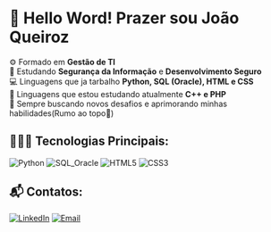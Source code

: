 # 👋 Hello Word! Prazer sou João Queiroz

⚙ Formado em **Gestão de TI**  
🔐 Estudando **Segurança da Informação** e **Desenvolvimento Seguro**  
💻 Linguagens que ja tarbalho  **Python, SQL (Oracle), HTML e CSS**  
📝 Linguagens que estou estudando atualmente **C++ e PHP**  
🚀 Sempre buscando novos desafios e aprimorando minhas habilidades(Rumo ao topo🚩) 

## 👨🏽‍💻 Tecnologias Principais:
![Python](https://img.shields.io/badge/Python-yellow?style=flat&logo=python)
![SQL_Oracle](https://img.shields.io/badge/SQL_Oracle-red?style=flat&logo=oracle)
![HTML5](https://img.shields.io/badge/HTML5-orange?style=flat&logo=html5)
![CSS3](https://img.shields.io/badge/CSS3-blue?style=flat&logo=css3)

## 📬 Contatos:
[![LinkedIn](https://img.shields.io/badge/-LinkedIn-blue?style=flat&logo=Linkedin)](https://www.linkedin.com/in/joão-queiroz-687844237)
[![Email](https://img.shields.io/badge/-Email-red?style=flat&logo=Gmail)](mailto:Queirozjoaovictor16@gmail.com)
